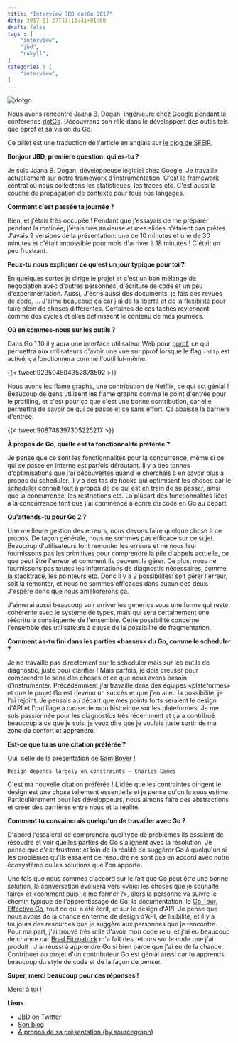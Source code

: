 ```yaml
---
title: "Interview JBD dotGo 2017"
date: 2017-11-27T13:18:41+01:00
draft: false
tags : [
    "interview",
    "jbd",
    "rakyll",
]
categories : [
    "interview",
]
---
```


![dotgo](/img/post/171127_dotgo_jbd.jpg)

Nous avons rencontré Jaana B. Dogan, ingénieure chez Google pendant la conférence [dotGo](https://www.dotgo.eu/). Découvrons son rôle dans le développent des outils tels que pprof et sa vision du Go.

Ce billet est une traduction de l'article en anglais sur [le blog de SFEIR](https://lemag.sfeir.com/interview-jaana-b-dogan-go/).

**Bonjour JBD, première question: qui es-tu ?**

Je suis Jaana B. Dogan, développeuse logiciel chez Google. Je travaille actuellement sur notre framework d'instrumentation. C'est le framework central où nous collectons les statistiques, les traces etc. C'est aussi la couche de propagation de contexte pour tous nos langages.

**Comment c'est passée ta journée ?**

Bien, et j'étais très occupée ! Pendant que j'essayais de me préparer pendant la matinée, j'étais très anxieuse et mes slides n'étaient pas prêtes. J'avais 2 versions de la présentation: une de 10 minutes et une de 30 minutes et c'était impossible pour mois d'arriver à 18 minutes ! C'était un peu frustrant.

**Peux-tu nous expliquer ce qu'est un jour typique pour toi ?**

En quelques sortes je dirige le projet et c'est un bon mélange de négociation avec d'autres personnes, d'écriture de code et un peu d'expérimentation. Aussi, J'écris aussi des documents, je fais des revues de code, ... J'aime beaucoup ça car j'ai de la liberté et de la flexibilité pour faire plein de choses différentes. Certaines de ces taches reviennent comme des cycles et elles définissent le contenu de mes journées.

**Où en sommes-nous sur les outils ?**

Dans Go 1.10 il y aura une interface utilisateur Web pour [pprof](https://golang.org/pkg/net/http/pprof/), ce qui permettra aux utilisateurs d'avoir une vue sur pprof lorsque le flag `-http` est activé, ça fonctionnera comme l'outil lui-même. 

{{< tweet 929504504352878592 >}}

Nous avons les flame graphs, une contribution de Netflix, ce qui est génial ! Beaucoup de gens utilisent les flame graphs comme le point d'entrée pour le profiling, et c'est pour ça que c'est une bonne contribution, car elle permettra de savoir ce qui ce passe et ce sans effort. Ça abaisse la barrière d'entrée.  

{{< tweet 908748397305225217 >}}

**À propos de Go, quelle est ta fonctionnalité préférée ?**

Je pense que ce sont les fonctionnalités pour la concurrence, même si ce qui se passe en interne est parfois déroutant. Il y a des tonnes d'optimisations que j'ai découvertes quand je cherchais à en savoir plus à propos du scheduler. Il y a des tas de hooks qui optimisent les choses car le [scheduler](https://rakyll.org/scheduler/) connait tout à propos de ce qui est en train de se passer, ainsi que la concurrence, les restrictions etc. La plupart des fonctionnalités liées à la concurrence font que j'ai commencé à écrire du code en Go au départ.

**Qu'attends-tu pour Go 2 ?**

Une meilleure gestion des erreurs, nous devons faire quelque chose à ce propos. De façon générale, nous ne sommes pas efficace sur ce sujet. Beaucoup d'utilisateurs font remonter les erreurs et ne nous leur fournissons pas les primitives pour comprendre la pile d'appels actuelle, ce que peut être l'erreur et comment ils peuvent la gérer. De plus, nous ne fournissons pas toutes les informations de diagnostic nécessaires, comme la stacktrace, les pointeurs etc. Donc il y a 2 possibilités: soit gérer l'erreur, soit la remonter, et nous ne sommes efficaces dans aucun des deux. J'espère donc que nous améliorerons ça.

J'aimerai aussi beaucoup voir arriver les generics sous une forme qui reste cohérente avec le système de types, mais qui sera certainement une réécriture conséquente de l'ensemble. Cette possibilité concerne l'ensemble des utilisateurs à cause de la possibilité de fragmentation.

**Comment as-tu fini dans les parties «basses» du Go, comme le scheduler ?**

Je ne travaille pas directement sur le scheduler mais sur les outils de diagnostic, juste pour clarifier ! Mais parfois, je dois creuser pour comprendre le sens des choses et ce que nous avons besoin d'instrumenter. Précédemment j'ai travaillé dans des équipes «plateformes» et que le projet Go est devenu un succès et que j'en ai eu la possibilité, je l'ai rejoint. Je pensais au départ que mes points forts seraient le design d'API et l'outillage à cause de mon historique sur les plateformes. Je me suis passionnée pour les diagnostics très récemment et ça a contribué beaucoup à ce que je suis, je veux dire que je voulais juste sortir de ma zone de confort et apprendre.

**Est-ce que tu as une citation préférée ?**

Oui, celle de la présentation de [Sam Boyer](https://twitter.com/sdboyer) !

    Design depends largely on constraints — Charles Eames

C'est ma nouvelle citation préférée ! L'idée que les contraintes dirigent le design est une chose tellement essentielle et je pense qu'on la sous estime. Particulièrement pour les développeurs, nous aimons faire des abstractions et créer des barrières entre nous et la réalité.

**Comment tu convaincrais quelqu'un de travailler avec Go ?**

D'abord j'essaierai de comprendre quel type de problèmes ils essaient de résoudre et voir quelles parties de Go s'alignent avec la résolution. Je pense que c'est frustrant et loin de la réalité de suggérer Go à quelqu'un si les problèmes qu'ils essaient de résoudre ne sont pas en accord avec notre écosystème ou les solutions que l'on apporte.

Une fois que nous sommes d'accord sur le fait que Go peut être une bonne solution, la conversation évoluera vers «voici les choses que je souhaite faire» et «comment puis-je me former ?», alors la personne va suivre le chemin typique de l'apprentissage de Go: la documentation, le [Go Tour](https://tour.golang.org/), [Effective Go](https://golang.org/doc/effective_go.html), tout ce qui a été écrit, et sur le design d'API. Je pense que nous avons de la chance en terme de design d'API, de lisibilité, et il y a toujours des resources que je suggère aux personnes que je rencontre. Pour ma part, j'ai trouvé très utile d'avoir mon code relu, et j'ai eu beaucoup de chance car [Brad Fitzpatrick](https://twitter.com/bradfitz) m'a fait des retours sur le code que j'ai produit ! J'ai réussi à apprendre Go si bien parce que j'ai eu de la chance. Contribuer au projet d'un contributeur Go est génial aussi car tu apprends beaucoup du style de code et de la façon de penser.

**Super, merci beaucoup pour ces réponses !**

Merci à toi !

**Liens**

- [JBD on Twitter](https://twitter.com/rakyll)
- [Son blog](https://rakyll.org/)
- [À propos de sa présentation (by sourcegraph)](https://about.sourcegraph.com/go/gos-work-stealing-scheduler/)
